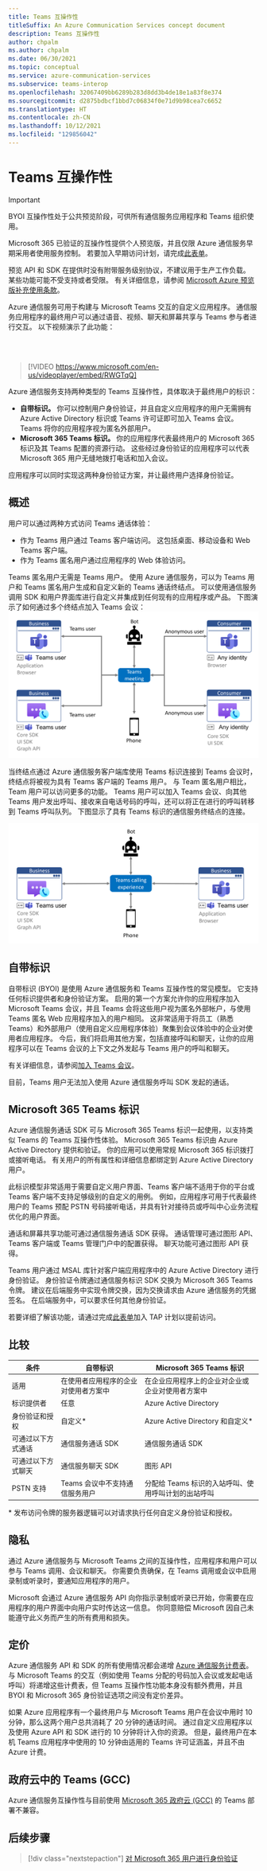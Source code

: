 ```yaml
---
title: Teams 互操作性
titleSuffix: An Azure Communication Services concept document
description: Teams 互操作性
author: chpalm
ms.author: chpalm
ms.date: 06/30/2021
ms.topic: conceptual
ms.service: azure-communication-services
ms.subservice: teams-interop
ms.openlocfilehash: 32067409bb6289b283d8dd3b4de18e1a83f8e374
ms.sourcegitcommit: d2875bdbcf1bbd7c06834f0e71d9b98cea7c6652
ms.translationtype: HT
ms.contentlocale: zh-CN
ms.lasthandoff: 10/12/2021
ms.locfileid: "129856042"
---
```

# <a name="teams-interoperability"></a>Teams 互操作性

> [!IMPORTANT]
> BYOI 互操作性处于公共预览阶段，可供所有通信服务应用程序和 Teams 组织使用。
>
> Microsoft 365 已验证的互操作性提供个人预览版，并且仅限 Azure 通信服务早期采用者使用服务控制。 若要加入早期访问计划，请完成[此表单](https://forms.office.com/Pages/ResponsePage.aspx?id=v4j5cvGGr0GRqy180BHbR8MfnD7fOYZEompFbYDoD4JUMkdYT0xKUUJLR001ODdQRk1ITTdOMlRZNSQlQCN0PWcu)。
>
> 预览 API 和 SDK 在提供时没有附带服务级别协议，不建议用于生产工作负载。 某些功能可能不受支持或者受限。 有关详细信息，请参阅 [Microsoft Azure 预览版补充使用条款](https://azure.microsoft.com/support/legal/preview-supplemental-terms/)。

Azure 通信服务可用于构建与 Microsoft Teams 交互的自定义应用程序。 通信服务应用程序的最终用户可以通过语音、视频、聊天和屏幕共享与 Teams 参与者进行交互。 以下视频演示了此功能：


<br>
<br>


> [!VIDEO https://www.microsoft.com/en-us/videoplayer/embed/RWGTqQ]


Azure 通信服务支持两种类型的 Teams 互操作性，具体取决于最终用户的标识：

- **自带标识。** 你可以控制用户身份验证，并且自定义应用程序的用户无需拥有 Azure Active Directory 标识或 Teams 许可证即可加入 Teams 会议。 Teams 将你的应用程序视为匿名外部用户。
- **Microsoft 365 Teams 标识。** 你的应用程序代表最终用户的 Microsoft 365 标识及其 Teams 配置的资源行动。 这些经过身份验证的应用程序可以代表 Microsoft 365 用户无缝地拨打电话和加入会议。

应用程序可以同时实现这两种身份验证方案，并让最终用户选择身份验证。

## <a name="overview"></a>概述

用户可以通过两种方式访问 Teams 通话体验：

- 作为 Teams 用户通过 Teams 客户端访问。 这包括桌面、移动设备和 Web Teams 客户端。 
- 作为 Teams 匿名用户通过应用程序的 Web 体验访问。 

Teams 匿名用户无需是 Teams 用户。 使用 Azure 通信服务，可以为 Teams 用户和 Teams 匿名用户生成和自定义新的 Teams 通话终结点。 可以使用通信服务调用 SDK 和用户界面库进行自定义并集成到任何现有的应用程序或产品。 下图演示了如何通过多个终结点加入 Teams 会议：![Azure 通信服务中的多个互操作性方案概述](./media/teams-identities/teams_interop_overview.png)

当终结点通过 Azure 通信服务客户端库使用 Teams 标识连接到 Teams 会议时，终结点将被视为具有 Teams 客户端的 Teams 用户。 与 Team 匿名用户相比，Team 用户可以访问更多的功能。 Teams 用户可以加入 Teams 会议、向其他 Teams 用户发出呼叫、接收来自电话号码的呼叫，还可以将正在进行的呼叫转移到 Teams 呼叫队列。 下图显示了具有 Teams 标识的通信服务终结点的连接。

![Azure 通信服务中的互操作性方案概述](./media/teams-identities/teams_interop_m365_identity_interop_overview.png)

## <a name="bring-your-own-identity"></a>自带标识

自带标识 (BYOI) 是使用 Azure 通信服务和 Teams 互操作性的常见模型。 它支持任何标识提供者和身份验证方案。 启用的第一个方案允许你的应用程序加入 Microsoft Teams 会议，并且 Teams 会将这些用户视为匿名外部帐户，与使用 Teams 匿名 Web 应用程序加入的用户相同。 这非常适用于将员工（熟悉 Teams）和外部用户（使用自定义应用程序体验）聚集到会议体验中的企业对使用者应用程序。 今后，我们将启用其他方案，包括直接呼叫和聊天，让你的应用程序可以在 Teams 会议的上下文之外发起与 Teams 用户的呼叫和聊天。

有关详细信息，请参阅[加入 Teams 会议](join-teams-meeting.md)。

目前，Teams 用户无法加入使用 Azure 通信服务呼叫 SDK 发起的通话。

## <a name="microsoft-365-teams-identity"></a>Microsoft 365 Teams 标识
Azure 通信服务通话 SDK 可与 Microsoft 365 Teams 标识一起使用，以支持类似 Teams 的 Teams 互操作性体验。 Microsoft 365 Teams 标识由 Azure Active Directory 提供和验证。 你的应用可以使用常规 Microsoft 365 标识拨打或接听电话。 有关用户的所有属性和详细信息都绑定到 Azure Active Directory 用户。

此标识模型非常适用于需要自定义用户界面、Teams 客户端不适用于你的平台或 Teams 客户端不支持足够级别的自定义的用例。 例如，应用程序可用于代表最终用户的 Teams 预配 PSTN 号码接听电话，并具有针对接待员或呼叫中心业务流程优化的用户界面。  

通话和屏幕共享功能可通过通信服务通话 SDK 获得。 通话管理可通过图形 API、Teams 客户端或 Teams 管理门户中的配置获得。 聊天功能可通过图形 API 获得。

Teams 用户通过 MSAL 库针对客户端应用程序中的 Azure Active Directory 进行身份验证。 身份验证令牌通过通信服务标识 SDK 交换为 Microsoft 365 Teams 令牌。 建议在后端服务中实现令牌交换，因为交换请求由 Azure 通信服务的凭据签名。 在后端服务中，可以要求任何其他身份验证。

若要详细了解该功能，请通过完成[此表单](https://forms.office.com/Pages/ResponsePage.aspx?id=v4j5cvGGr0GRqy180BHbR8MfnD7fOYZEompFbYDoD4JUMkdYT0xKUUJLR001ODdQRk1ITTdOMlRZNSQlQCN0PWcu)加入 TAP 计划以提前访问。

## <a name="comparison"></a>比较

|条件|自带标识| Microsoft 365 Teams 标识|
|---|---|---|
|适用| 在使用者应用程序的企业对使用者方案中 | 在企业应用程序上的企业对企业或企业对使用者方案中 |
|标识提供者|任意|Azure Active Directory|
|身份验证和授权|自定义*| Azure Active Directory 和自定义*|
|可通过以下方式通话 | 通信服务通话 SDK | 通信服务通话 SDK |
|可通过以下方式聊天 | 通信服务聊天 SDK | 图形 API |
|PSTN 支持| Teams 会议中不支持通信服务用户 | 分配给 Teams 标识的入站呼叫、使用呼叫计划的出站呼叫|

\* 发布访问令牌的服务器逻辑可以对请求执行任何自定义身份验证和授权。

## <a name="privacy"></a>隐私
通过 Azure 通信服务与 Microsoft Teams 之间的互操作性，应用程序和用户可以参与 Teams 调用、会议和聊天。 你需要负责确保，在 Teams 调用或会议中启用录制或听录时，要通知应用程序的用户。

Microsoft 会通过 Azure 通信服务 API 向你指示录制或听录已开始，你需要在应用程序的用户界面中向用户实时传达这一信息。 你同意赔偿 Microsoft 因自己未能遵守此义务而产生的所有费用和损失。

## <a name="pricing"></a>定价
Azure 通信服务 API 和 SDK 的所有使用情况都会递增 [Azure 通信服务计费表](https://azure.microsoft.com/pricing/details/communication-services/)。 与 Microsoft Teams 的交互（例如使用 Teams 分配的号码加入会议或发起电话呼叫）将递增这些计费表，但 Teams 互操作性功能本身没有额外费用，并且 BYOI 和 Microsoft 365 身份验证选项之间没有定价差异。

如果 Azure 应用程序有一个最终用户与 Microsoft Teams 用户在会议中用时 10 分钟，那么这两个用户总共消耗了 20 分钟的通话时间。 通过自定义应用程序以及使用 Azure API 和 SDK 进行的 10 分钟将计入你的资源。 但是，最终用户在本机 Teams 应用程序中使用的 10 分钟由适用的 Teams 许可证涵盖，并且不由 Azure 计费。

## <a name="teams-in-government-clouds-gcc"></a>政府云中的 Teams (GCC)
Azure 通信服务互操作性与目前使用 [Microsoft 365 政府云 (GCC)](/MicrosoftTeams/plan-for-government-gcc) 的 Teams 部署不兼容。

## <a name="next-steps"></a>后续步骤

> [!div class="nextstepaction"]
> [对 Microsoft 365 用户进行身份验证](../quickstarts/manage-teams-identity.md)
